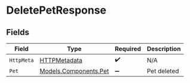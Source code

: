 # DeletePetResponse


## Fields

| Field                                                   | Type                                                    | Required                                                | Description                                             |
| ------------------------------------------------------- | ------------------------------------------------------- | ------------------------------------------------------- | ------------------------------------------------------- |
| `HttpMeta`                                              | [HTTPMetadata](../../Models/Components/HTTPMetadata.md) | :heavy_check_mark:                                      | N/A                                                     |
| `Pet`                                                   | [Models.Components.Pet](../../Models/Components/Pet.md) | :heavy_minus_sign:                                      | Pet deleted                                             |
